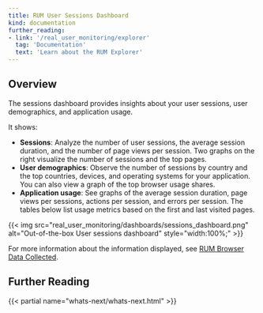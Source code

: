 ```yaml
---
title: RUM User Sessions Dashboard
kind: documentation
further_reading:
- link: '/real_user_monitoring/explorer'
  tag: 'Documentation'
  text: 'Learn about the RUM Explorer'
---
```


## Overview

The sessions dashboard provides insights about your user sessions, user demographics, and application usage. 

It shows:

- **Sessions**: Analyze the number of user sessions, the average session duration, and the number of page views per session. Two graphs on the right visualize the number of sessions and the top pages. 
- **User demographics**: Observe the number of sessions by country and the top countries, devices, and operating systems for your application. You can also view a graph of the top browser usage shares. 
- **Application usage**: See graphs of the average session duration, page views per sessions, actions per session, and errors per session. The tables below list usage metrics based on the first and last visited pages.

{{< img src="real_user_monitoring/dashboards/sessions_dashboard.png" alt="Out-of-the-box User sessions dashboard" style="width:100%;" >}}

For more information about the information displayed, see [RUM Browser Data Collected][1].

## Further Reading

{{< partial name="whats-next/whats-next.html" >}}

[1]: /real_user_monitoring/data_collected/
